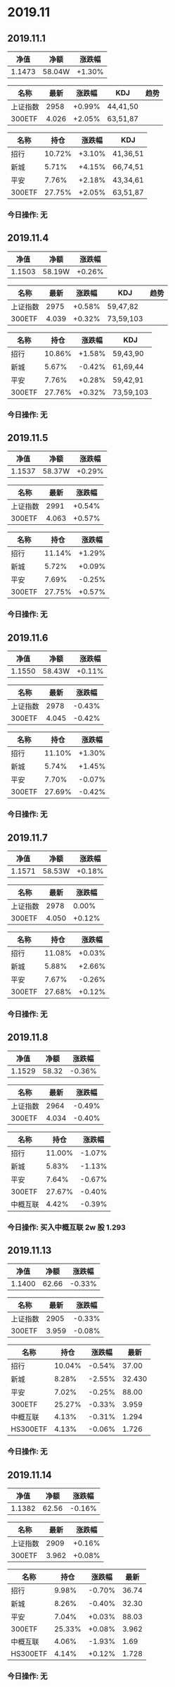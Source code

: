 
# 2019.11

## 2019.11.1

|净值|净额|涨跌幅|
|--|--|--|
|1.1473 | 58.04W| +1.30%|

|名称|最新|涨跌幅|KDJ|趋势|
|---|---|---|---|---|
|上证指数|2958| +0.99%|44,41,50||
|300ETF |4.026| +2.05%|63,51,87||

|名称|持仓|涨跌幅|KDJ|
|----|----|------|---|
|招行|10.72%|+3.10%|41,36,51|
|新城|5.71%|+4.15%|66,74,51|
|平安|7.76%|+2.18%|43,34,61|
|300ETF|27.75%|+2.05%|63,51,87|

### 今日操作: 无


## 2019.11.4

|净值|净额|涨跌幅|
|--|--|--|
|1.1503 | 58.19W| +0.26%|

|名称|最新|涨跌幅|KDJ|趋势|
|---|---|---|---|---|
|上证指数|2975| +0.58%|59,47,82||
|300ETF |4.039| +0.32%|73,59,103||

|名称|持仓|涨跌幅|KDJ|
|----|----|------|---|
|招行|10.86%|+1.58%|59,43,90|
|新城|5.67%|-0.42%|61,69,44|
|平安|7.76%|+0.28%|59,42,91|
|300ETF|27.76%|+0.32%|73,59,103|

### 今日操作: 无

## 2019.11.5

|净值|净额|涨跌幅|
|--|--|--|
|1.1537 | 58.37W| +0.29%|

|名称|最新|涨跌幅|
|---|---|---|
|上证指数|2991| +0.54%|
|300ETF |4.063| +0.57%|

|名称|持仓|涨跌幅|
|----|----|------|
|招行|11.14%|+1.29%|
|新城|5.72%|+0.09%|
|平安|7.69%|-0.25%|
|300ETF|27.75%|+0.57%|

### 今日操作: 无

## 2019.11.6

|净值|净额|涨跌幅|
|--|--|--|
|1.1550 | 58.43W| +0.11%|

|名称|最新|涨跌幅|
|---|---|---|
|上证指数|2978| -0.43%|
|300ETF |4.045| -0.42%|

|名称|持仓|涨跌幅|
|----|----|------|
|招行|11.10%|+1.30%|
|新城|5.74%|+1.45%|
|平安|7.70%|-0.07%|
|300ETF|27.69%|-0.42%|

### 今日操作: 无

## 2019.11.7

|净值|净额|涨跌幅|
|--|--|--|
|1.1571 | 58.53W| +0.18%|

|名称|最新|涨跌幅|
|---|---|---|
|上证指数|2978| 0.00%|
|300ETF |4.050| +0.12%|

|名称|持仓|涨跌幅|
|----|----|------|
|招行|11.08%|+0.03%|
|新城|5.88%|+2.66%|
|平安|7.67%|-0.26%|
|300ETF|27.68%|+0.12%|

### 今日操作: 无

## 2019.11.8

|净值|净额|涨跌幅|
|--|--|--|
|1.1529 | 58.32| -0.36%|

|名称|最新|涨跌幅|
|---|---|---|
|上证指数|2964| -0.49%|
|300ETF |4.034| -0.40%|

|名称|持仓|涨跌幅|
|----|----|------|
|招行|11.00%|-1.07%|
|新城|5.83%|-1.13%|
|平安|7.64%|-0.67%|
|300ETF|27.67%|-0.40%|
|中概互联|4.42%|-0.39%|


### 今日操作: 买入中概互联 2w 股 1.293


## 2019.11.13

|净值|净额|涨跌幅|
|--|--|--|
|1.1400 | 62.66| -0.33%|

|名称|最新|涨跌幅|
|---|---|---|
|上证指数|2905| -0.33%|
|300ETF |3.959| -0.08%|

|名称|持仓|涨跌幅|最新|
|----|----|------|--|
|招行|10.04%|-0.54%|37.00|
|新城|8.28%|-2.55%|32.430|
|平安|7.02%|-0.25%|88.00|
|300ETF|25.27%|-0.33%|3.959|
|中概互联|4.13%|-0.31%|1.294|
|HS300ETF|4.13%|-0.06%|1.726|
### 今日操作: 无

## 2019.11.14

|净值|净额|涨跌幅|
|--|--|--|
|1.1382 | 62.56| -0.16%|

|名称|最新|涨跌幅|
|---|---|---|
|上证指数|2909| +0.16%|
|300ETF |3.962| +0.08%|

|名称|持仓|涨跌幅|最新|
|----|----|-----|--|
|招行|9.98%|-0.70%|36.74|
|新城|8.26%|-0.40%|32.30|
|平安|7.04%|+0.03%|88.03|
|300ETF|25.33%|+0.08%|3.962|
|中概互联|4.06%|-1.93%|1.69|
|HS300ETF|4.14%|+0.12%|1.728|

### 今日操作: 无

